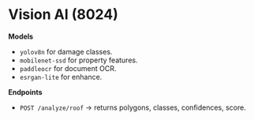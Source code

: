 # Vision AI (8024)
**Models**
- `yolov8n` for damage classes.
- `mobilenet-ssd` for property features.
- `paddleocr` for document OCR.
- `esrgan-lite` for enhance.

**Endpoints**
- `POST /analyze/roof` → returns polygons, classes, confidences, score.

